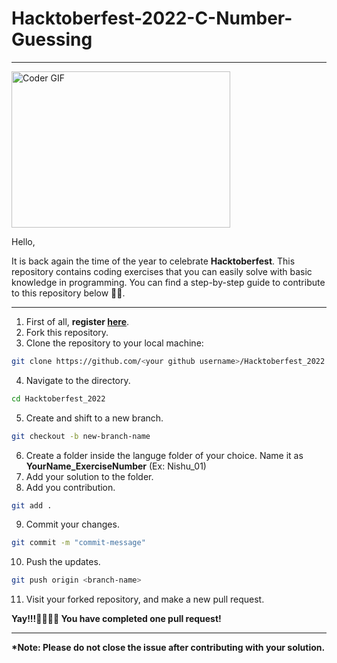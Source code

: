 # Hacktoberfest-2022-C-Number-Guessing

<hr>

<img alt="Coder GIF" height=250 width=350 src="https://cdn.dribbble.com/users/1187836/screenshots/6539429/programer.gif" />

Hello,

It is back again the time of the year to celebrate <b>Hacktoberfest</b>. This repository contains coding exercises that you can easily solve with basic knowledge in programming. You can find a step-by-step guide to contribute to this repository below 🌺🌻.

<hr>

1. First of all, <b>register <a href="https://hacktoberfest.com/">here</a></b>.
2. Fork this repository.
3. Clone the repository to your local machine: 
```bash
git clone https://github.com/<your github username>/Hacktoberfest_2022.git
```
4. Navigate to the directory.
```bash
cd Hacktoberfest_2022
```
5. Create and shift to a new branch.
```bash
git checkout -b new-branch-name
```
6. Create a folder inside the languge folder of your choice. Name it as <b>YourName_ExerciseNumber</b> (Ex: Nishu_01)
7. Add your solution to the folder.
8. Add you contribution.
```bash
git add .
```
9. Commit your changes.
```bash
git commit -m "commit-message"
```
10. Push the updates.
```bash
git push origin <branch-name>
```
11. Visit your forked repository, and make a new pull request.

<b>Yay!!!💛✨🎊🎉 You have completed one pull request! 

<hr>

<b>*Note: Please do not close the issue after contributing with your solution.</b>
